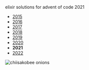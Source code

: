 elixir solutions for advent of code 2021

* [2015](https://github.com/thth/aoc_2015)
* [2016](https://github.com/thth/aoc_2016)
* [2017](https://github.com/thth/aoc_2017)
* [2018](https://github.com/thth/aoc_2018)
* [2019](https://github.com/thth/aoc_2019)
* [2020](https://github.com/thth/aoc_2020)
* __2021__
* [2022](https://github.com/thth/aoc_2022)

![chiisakobee onions](https://user-images.githubusercontent.com/7574985/144160289-a2cca507-5120-4db9-a037-5c1b73678706.png)